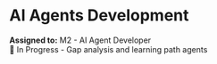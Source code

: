 # AI Agents Development
**Assigned to:** M2 - AI Agent Developer  
🔄 In Progress - Gap analysis and learning path agents
